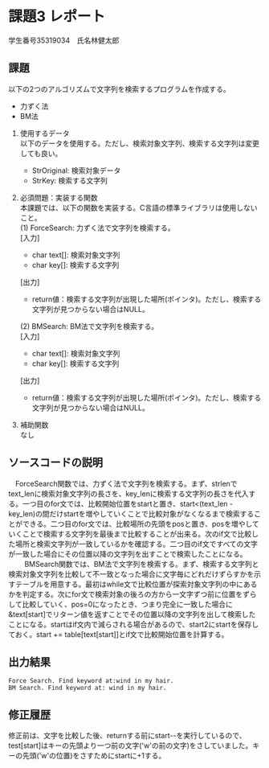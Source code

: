 # 課題3 レポート
学生番号35319034　氏名林健太郎


## 課題  

以下の2つのアルゴリズムで文字列を検索するプログラムを作成する。  
- 力ずく法
- BM法

1. 使用するデータ  
以下のデータを使用する。ただし、検索対象文字列、検索する文字列は変更しても良い。  
    - StrOriginal: 検索対象データ
    - StrKey: 検索する文字列

2. 必須問題：実装する関数  
本課題では、以下の関数を実装する。C言語の標準ライブラリは使用しないこと。  
    (1) ForceSearch: 力ずく法で文字列を検索する。  
    [入力]  
    - char text[]: 検索対象文字列   
    - char key[]: 検索する文字列  

    [出力]  
    - return値：検索する文字列が出現した場所(ポインタ)。ただし、検索する文字列が見つからない場合はNULL。  

    (2) BMSearch: BM法で文字列を検索する。  
    [入力]  
    - char text[]: 検索対象文字列  
    - char key[]: 検索する文字列  
 
    [出力]  
    - return値：検索する文字列が出現した場所(ポインタ)。ただし、検索する文字列が見つからない場合はNULL。  

3. 補助関数  
なし

## ソースコードの説明
　ForceSearch関数では、力ずく法で文字列を検索する。まず、strlenでtext_lenに検索対象文字列の長さを、key_lenに検索する文字列の長さを代入する。一つ目のfor文では、比較開始位置をstartと置き、start<(text_len - key_len)の間だけstartを増やしていくことで比較対象がなくなるまで検索することができる。二つ目のfor文では、比較場所の先頭をposと置き、posを増やしていくことで検索する文字列を最後まで比較することが出来る。次のif文で比較した場所と検索文字列が一致しているかを確認する。二つ目のif文ですべての文字が一致した場合にその位置以降の文字列を出すことで検索したことになる。
　
　BMSearch関数では、BM法で文字列を検索する。まず、検索する文字列と検索対象文字列を比較して不一致となった場合に文字毎にどれだけずらすかを示すテーブルを用意する。最初はwhile文で比較位置が探索対象文字列の中にあるかを判定する。次にfor文で検索対象の後ろの方から一文字ずつ前に位置をずらして比較していく、pos=0になったとき、つまり完全に一致した場合に&text[start]でリターン値を返すことでその位置以降の文字列を出して検索したことになる。startはif文内で減らされる場合があるので、start2にstartを保存しておく。start += table[text[start]]とif文で比較開始位置を計算する。


## 出力結果

```
Force Search. Find keyword at:wind in my hair.
BM Search. Find keyword at: wind in my hair.
```

## 修正履歴
修正前は、文字を比較した後、returnする前にstart--を実行しているので、test[start]はキーの先頭より一つ前の文字('w'の前の文字)をさしていました。キーの先頭('w'の位置)をさすためにstartに+1する。
